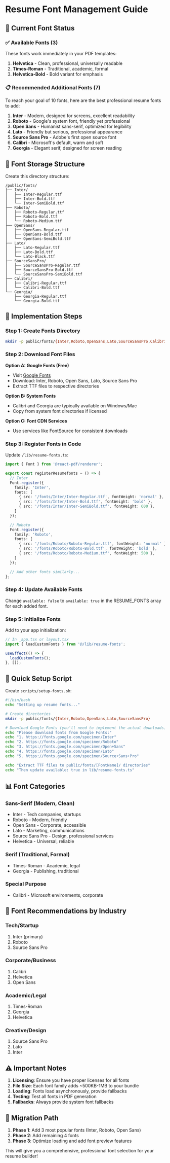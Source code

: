 # Resume Font Management Guide

## 🎯 Current Font Status

### ✅ **Available Fonts (3)**
These fonts work immediately in your PDF templates:

1. **Helvetica** - Clean, professional, universally readable
2. **Times-Roman** - Traditional, academic, formal
3. **Helvetica-Bold** - Bold variant for emphasis

### 📋 **Recommended Additional Fonts (7)**
To reach your goal of 10 fonts, here are the best professional resume fonts to add:

1. **Inter** - Modern, designed for screens, excellent readability
2. **Roboto** - Google's system font, friendly yet professional
3. **Open Sans** - Humanist sans-serif, optimized for legibility
4. **Lato** - Friendly but serious, professional appearance
5. **Source Sans Pro** - Adobe's first open source font
6. **Calibri** - Microsoft's default, warm and soft
7. **Georgia** - Elegant serif, designed for screen reading

## 📁 **Font Storage Structure**

Create this directory structure:

```
/public/fonts/
├── Inter/
│   ├── Inter-Regular.ttf
│   ├── Inter-Bold.ttf
│   └── Inter-SemiBold.ttf
├── Roboto/
│   ├── Roboto-Regular.ttf
│   ├── Roboto-Bold.ttf
│   └── Roboto-Medium.ttf
├── OpenSans/
│   ├── OpenSans-Regular.ttf
│   ├── OpenSans-Bold.ttf
│   └── OpenSans-SemiBold.ttf
├── Lato/
│   ├── Lato-Regular.ttf
│   ├── Lato-Bold.ttf
│   └── Lato-Black.ttf
├── SourceSansPro/
│   ├── SourceSansPro-Regular.ttf
│   ├── SourceSansPro-Bold.ttf
│   └── SourceSansPro-SemiBold.ttf
├── Calibri/
│   ├── Calibri-Regular.ttf
│   └── Calibri-Bold.ttf
└── Georgia/
    ├── Georgia-Regular.ttf
    └── Georgia-Bold.ttf
```

## 🔧 **Implementation Steps**

### Step 1: Create Fonts Directory
```bash
mkdir -p public/fonts/{Inter,Roboto,OpenSans,Lato,SourceSansPro,Calibri,Georgia}
```

### Step 2: Download Font Files

**Option A: Google Fonts (Free)**
- Visit [Google Fonts](https://fonts.google.com)
- Download: Inter, Roboto, Open Sans, Lato, Source Sans Pro
- Extract TTF files to respective directories

**Option B: System Fonts**
- Calibri and Georgia are typically available on Windows/Mac
- Copy from system font directories if licensed

**Option C: Font CDN Services**
- Use services like FontSource for consistent downloads

### Step 3: Register Fonts in Code

Update `/lib/resume-fonts.ts`:

```typescript
import { Font } from '@react-pdf/renderer';

export const registerResumefonts = () => {
  // Inter
  Font.register({
    family: 'Inter',
    fonts: [
      { src: '/fonts/Inter/Inter-Regular.ttf', fontWeight: 'normal' },
      { src: '/fonts/Inter/Inter-Bold.ttf', fontWeight: 'bold' },
      { src: '/fonts/Inter/Inter-SemiBold.ttf', fontWeight: 600 },
    ]
  });

  // Roboto
  Font.register({
    family: 'Roboto',
    fonts: [
      { src: '/fonts/Roboto/Roboto-Regular.ttf', fontWeight: 'normal' },
      { src: '/fonts/Roboto/Roboto-Bold.ttf', fontWeight: 'bold' },
      { src: '/fonts/Roboto/Roboto-Medium.ttf', fontWeight: 500 },
    ]
  });

  // Add other fonts similarly...
};
```

### Step 4: Update Available Fonts

Change `available: false` to `available: true` in the RESUME_FONTS array for each added font.

### Step 5: Initialize Fonts

Add to your app initialization:

```typescript
// In _app.tsx or layout.tsx
import { loadCustomFonts } from '@/lib/resume-fonts';

useEffect(() => {
  loadCustomFonts();
}, []);
```

## 🚀 **Quick Setup Script**

Create `scripts/setup-fonts.sh`:

```bash
#!/bin/bash
echo "Setting up resume fonts..."

# Create directories
mkdir -p public/fonts/{Inter,Roboto,OpenSans,Lato,SourceSansPro}

# Download Google Fonts (you'll need to implement the actual downloads)
echo "Please download fonts from Google Fonts:"
echo "1. https://fonts.google.com/specimen/Inter"
echo "2. https://fonts.google.com/specimen/Roboto"
echo "3. https://fonts.google.com/specimen/Open+Sans"
echo "4. https://fonts.google.com/specimen/Lato"
echo "5. https://fonts.google.com/specimen/Source+Sans+Pro"

echo "Extract TTF files to public/fonts/[FontName]/ directories"
echo "Then update available: true in lib/resume-fonts.ts"
```

## 📊 **Font Categories**

### **Sans-Serif (Modern, Clean)**
- Inter - Tech companies, startups
- Roboto - Modern, friendly
- Open Sans - Corporate, accessible
- Lato - Marketing, communications
- Source Sans Pro - Design, professional services
- Helvetica - Universal, reliable

### **Serif (Traditional, Formal)**
- Times-Roman - Academic, legal
- Georgia - Publishing, traditional

### **Special Purpose**
- Calibri - Microsoft environments, corporate

## 🎯 **Font Recommendations by Industry**

### **Tech/Startup**
1. Inter (primary)
2. Roboto
3. Source Sans Pro

### **Corporate/Business**
1. Calibri
2. Helvetica
3. Open Sans

### **Academic/Legal**
1. Times-Roman
2. Georgia
3. Helvetica

### **Creative/Design**
1. Source Sans Pro
2. Lato
3. Inter

## ⚠️ **Important Notes**

1. **Licensing**: Ensure you have proper licenses for all fonts
2. **File Size**: Each font family adds ~500KB-1MB to your bundle
3. **Loading**: Fonts load asynchronously, provide fallbacks
4. **Testing**: Test all fonts in PDF generation
5. **Fallbacks**: Always provide system font fallbacks

## 🔄 **Migration Path**

1. **Phase 1**: Add 3 most popular fonts (Inter, Roboto, Open Sans)
2. **Phase 2**: Add remaining 4 fonts
3. **Phase 3**: Optimize loading and add font preview features

This will give you a comprehensive, professional font selection for your resume builder!
